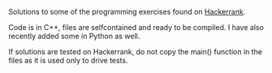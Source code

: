 Solutions to some of the programming exercises found on [Hackerrank](https://www.hackerrank.com).

Code is in C++, files are selfcontained and ready to be compiled. I have also recently added some in Python as well.

If solutions are tested on Hackerrank, do not copy the main() function in the files as it is used only to drive tests.
